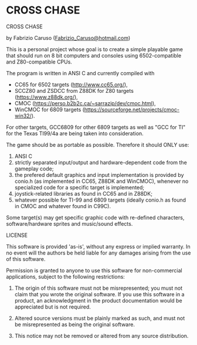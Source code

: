 # CROSS CHASE
CROSS CHASE

by Fabrizio Caruso (Fabrizio_Caruso@hotmail.com)

This is a personal project whose goal is to create a simple playable game that should run
on 8 bit computers and consoles using 6502-compatible and Z80-compatible CPUs.

The program is written in ANSI C and currently compiled with 
- CC65 for 6502 targets (http://www.cc65.org/), 
- SCCZ80  and ZSDCC from Z88DK for Z80 targets (https://www.z88dk.org/),
- CMOC (https://perso.b2b2c.ca/~sarrazip/dev/cmoc.html),
- WinCMOC for 6809 targets (https://sourceforge.net/projects/cmoc-win32/).


For other targets, GCC6809 for other 6809 targets as well as "GCC for TI" for the Texas TI99/4a are being taken into consideration. 

The game should be as portable as possible.
Therefore it should ONLY use:
1. ANSI C
2. strictly separated input/output and hardware-dependent code from the gameplay code;
3. the prefered default graphics and input implementation is provided by conio.h (as implemented in CC65, Z88DK and WinCMOC), whenever no specialized code for a specific target is implemented;
4. joystick-related libraries as found in CC65 and in Z88DK;
5. whatever possible for TI-99 and 6809 targets (ideally conio.h as found in CMOC and whatever found in C99C).

Some target(s) may get specific graphic code with re-defined characters, software/hardware sprites and music/sound effects.

LICENSE

This software is provided 'as-is', without any express or implied warranty.
In no event will the authors be held liable for any damages arising from
the use of this software.

Permission is granted to anyone to use this software for non-commercial applications, 
subject to the following restrictions:

1. The origin of this software must not be misrepresented; you must not
claim that you wrote the original software. If you use this software in
a product, an acknowledgment in the product documentation would be
appreciated but is not required.

2. Altered source versions must be plainly marked as such, and must not
be misrepresented as being the original software.

3. This notice may not be removed or altered from any source distribution.

